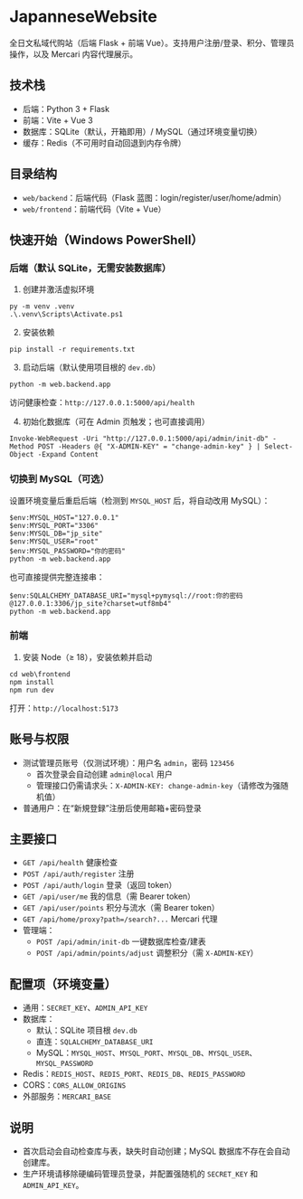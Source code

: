 # JapanneseWebsite

全日文私域代购站（后端 Flask + 前端 Vue）。支持用户注册/登录、积分、管理员操作，以及 Mercari 内容代理展示。

## 技术栈
- 后端：Python 3 + Flask
- 前端：Vite + Vue 3
- 数据库：SQLite（默认，开箱即用）/ MySQL（通过环境变量切换）
- 缓存：Redis（不可用时自动回退到内存令牌）

## 目录结构
- `web/backend`：后端代码（Flask 蓝图：login/register/user/home/admin）
- `web/frontend`：前端代码（Vite + Vue）

## 快速开始（Windows PowerShell）
### 后端（默认 SQLite，无需安装数据库）
1. 创建并激活虚拟环境
```
py -m venv .venv
.\.venv\Scripts\Activate.ps1
```
2. 安装依赖
```
pip install -r requirements.txt
```
3. 启动后端（默认使用项目根的 `dev.db`）
```
python -m web.backend.app
```
访问健康检查：`http://127.0.0.1:5000/api/health`

4. 初始化数据库（可在 Admin 页触发；也可直接调用）
```
Invoke-WebRequest -Uri "http://127.0.0.1:5000/api/admin/init-db" -Method POST -Headers @{ "X-ADMIN-KEY" = "change-admin-key" } | Select-Object -Expand Content
```

### 切换到 MySQL（可选）
设置环境变量后重启后端（检测到 `MYSQL_HOST` 后，将自动改用 MySQL）：
```
$env:MYSQL_HOST="127.0.0.1"
$env:MYSQL_PORT="3306"
$env:MYSQL_DB="jp_site"
$env:MYSQL_USER="root"
$env:MYSQL_PASSWORD="你的密码"
python -m web.backend.app
```
也可直接提供完整连接串：
```
$env:SQLALCHEMY_DATABASE_URI="mysql+pymysql://root:你的密码@127.0.0.1:3306/jp_site?charset=utf8mb4"
python -m web.backend.app
```

### 前端
1. 安装 Node（≥ 18），安装依赖并启动
```
cd web\frontend
npm install
npm run dev
```
打开：`http://localhost:5173`

## 账号与权限
- 测试管理员账号（仅测试环境）：用户名 `admin`，密码 `123456`
  - 首次登录会自动创建 `admin@local` 用户
  - 管理接口仍需请求头：`X-ADMIN-KEY: change-admin-key`（请修改为强随机值）
- 普通用户：在“新規登録”注册后使用邮箱+密码登录

## 主要接口
- `GET /api/health` 健康检查
- `POST /api/auth/register` 注册
- `POST /api/auth/login` 登录（返回 token）
- `GET /api/user/me` 我的信息（需 Bearer token）
- `GET /api/user/points` 积分与流水（需 Bearer token）
- `GET /api/home/proxy?path=/search?...` Mercari 代理
- 管理端：
  - `POST /api/admin/init-db` 一键数据库检查/建表
  - `POST /api/admin/points/adjust` 调整积分（需 `X-ADMIN-KEY`）

## 配置项（环境变量）
- 通用：`SECRET_KEY`、`ADMIN_API_KEY`
- 数据库：
  - 默认：SQLite 项目根 `dev.db`
  - 直连：`SQLALCHEMY_DATABASE_URI`
  - MySQL：`MYSQL_HOST`、`MYSQL_PORT`、`MYSQL_DB`、`MYSQL_USER`、`MYSQL_PASSWORD`
- Redis：`REDIS_HOST`、`REDIS_PORT`、`REDIS_DB`、`REDIS_PASSWORD`
- CORS：`CORS_ALLOW_ORIGINS`
- 外部服务：`MERCARI_BASE`

## 说明
- 首次启动会自动检查库与表，缺失时自动创建；MySQL 数据库不存在会自动创建库。
- 生产环境请移除硬编码管理员登录，并配置强随机的 `SECRET_KEY` 和 `ADMIN_API_KEY`。 